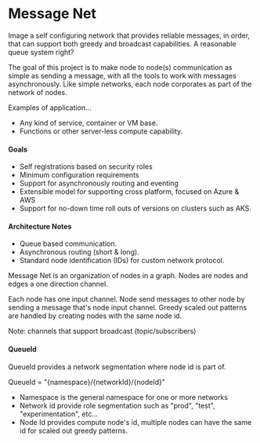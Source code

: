 ﻿# Message Net

Image a self configuring network that provides reliable messages, in order, that can support both greedy and broadcast
capabilities.  A reasonable queue system right?

The goal of this project is to make node to node(s) communication as simple as sending a message,
with all the tools to work with messages asynchronously.  Like simple networks, each node corporates as part of the network
of nodes.

Examples of application...
 - Any kind of service, container or VM base.
 - Functions or other server-less compute capability.


#### Goals
 - Self registrations based on security roles
 - Minimum configuration requirements
 - Support for asynchronously routing and eventing
 - Extensible model for supporting cross platform, focused on Azure & AWS
 - Support for no-down time roll outs of versions on clusters such as AKS.


#### Architecture Notes
 - Queue based communication.
 - Asynchronous routing (short & long).
 - Standard node identification (IDs) for custom network protocol.

Message Net is an organization of nodes in a graph.  Nodes are nodes and edges a one direction channel.

Each node has one input channel.  Node send messages to other node by sending a message that's node input channel.
Greedy scaled out patterns are handled by creating nodes with the same node id.

Note: channels that support broadcast (topic/subscribers)

#### QueueId

QueueId provides a network segmentation where node id is part of.

QueueId = "{namespace}/{networkId}/{nodeId}"

 - Namespace is the general namespace for one or more networks
 - Network id provide role segmentation such as "prod", "test", "experimentation", etc...
 - Node Id provides compute node's id, multiple nodes can have the same id for scaled out greedy patterns.

